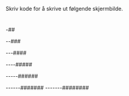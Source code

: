 Skriv kode for å skrive ut følgende skjermbilde.

#

-##

--###

---####

----#####

-----######

------#######
-------########